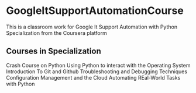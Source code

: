 # GoogleItSupportAutomationCourse
This is a classroom work for Google It Support Automation with Python Specialization from the Coursera platform

## Courses in Specialization
Crash Course on Python
Using Python to interact with the Operating System
Introduction To Git and Github
Troubleshooting and Debugging Techniques
Configuration Management and the Cloud
Automating REal-World Tasks with Python


